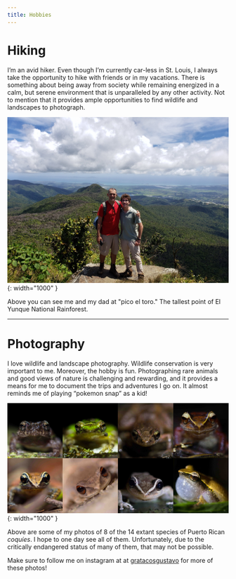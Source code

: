```yaml
---
title: Hobbies
---
```


# Hiking 

I’m an avid hiker. Even though I’m currently car-less in St. Louis, I always take the opportunity to hike with friends or in my vacations. There is something about being away from society while remaining energized in a calm, but serene environment that is unparalleled by any other activity. Not to mention that it provides ample opportunities to find wildlife and landscapes to photograph. 

![Foto](/assets/el-toro.jpg){: width="1000" }

Above you can see me and my dad at "pico el toro." The tallest point of El Yunque National Rainforest. 

---

# Photography

I love wildlife and landscape photography. Wildlife conservation is very important to me. Moreover, the hobby is fun. Photographing rare animals and good views of nature is challenging and rewarding, and it provides a means for me to document the trips and adventures I go on. It almost reminds me of playing “pokemon snap” as a kid!

![Foto](/assets/cols-coquies-compressed.jpg){: width="1000" }

Above are some of my photos of 8 of the 14 extant species of Puerto Rican _coquíes_. I hope to one day see all of them. Unfortunately, due to the critically endangered status of many of them, that may not be possible. 

Make sure to follow me on instagram at at [gratacosgustavo](https://www.instagram.com/gratacosgustavo/) for more of these photos! 